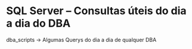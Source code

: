 # SQL Server – Consultas úteis do dia a dia do DBA

dba_scripts -> Algumas Querys do dia a dia de qualquer DBA
